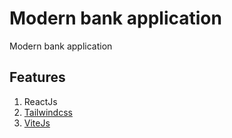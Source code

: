 # Modern bank application

Modern bank application

## Features

1. ReactJs
2. [Tailwindcss](https://tailwindcss.com)
3. [ViteJs](https://vitejs.dev)
